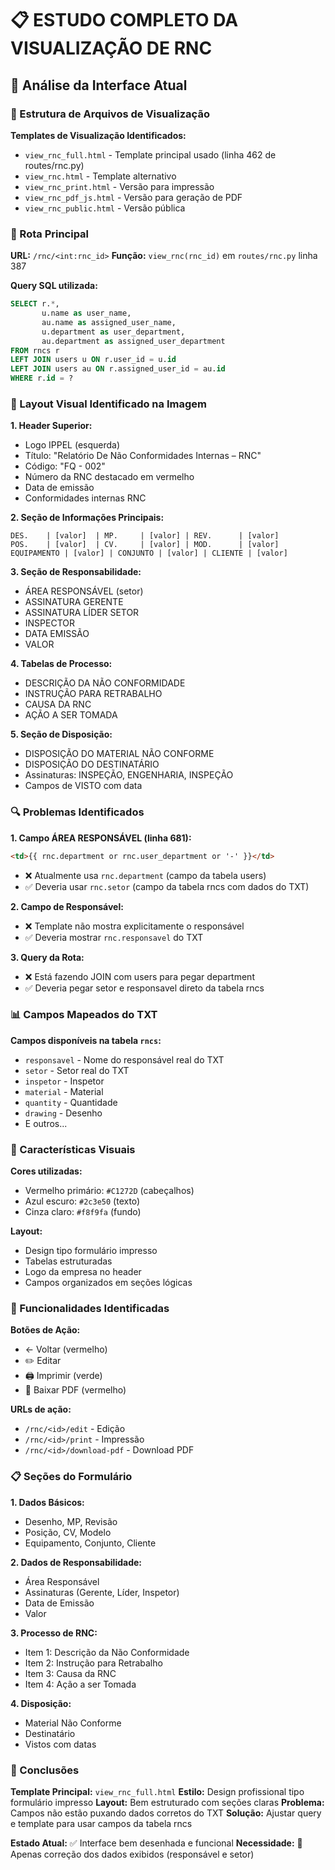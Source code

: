 # 📋 ESTUDO COMPLETO DA VISUALIZAÇÃO DE RNC

## 🎯 Análise da Interface Atual

### 📁 Estrutura de Arquivos de Visualização

**Templates de Visualização Identificados:**
- `view_rnc_full.html` - Template principal usado (linha 462 de routes/rnc.py)
- `view_rnc.html` - Template alternativo
- `view_rnc_print.html` - Versão para impressão
- `view_rnc_pdf_js.html` - Versão para geração de PDF
- `view_rnc_public.html` - Versão pública

### 🔄 Rota Principal
**URL:** `/rnc/<int:rnc_id>`
**Função:** `view_rnc(rnc_id)` em `routes/rnc.py` linha 387

**Query SQL utilizada:**
```sql
SELECT r.*,
       u.name as user_name,
       au.name as assigned_user_name,
       u.department as user_department,
       au.department as assigned_user_department
FROM rncs r
LEFT JOIN users u ON r.user_id = u.id
LEFT JOIN users au ON r.assigned_user_id = au.id
WHERE r.id = ?
```

### 🎨 Layout Visual Identificado na Imagem

**1. Header Superior:**
- Logo IPPEL (esquerda)
- Título: "Relatório De Não Conformidades Internas – RNC"
- Código: "FQ - 002"
- Número da RNC destacado em vermelho
- Data de emissão
- Conformidades internas RNC

**2. Seção de Informações Principais:**
```
DES.    | [valor]  | MP.     | [valor] | REV.      | [valor]
POS.    | [valor]  | CV.     | [valor] | MOD.      | [valor]
EQUIPAMENTO | [valor] | CONJUNTO | [valor] | CLIENTE | [valor]
```

**3. Seção de Responsabilidade:**
- ÁREA RESPONSÁVEL (setor)
- ASSINATURA GERENTE
- ASSINATURA LÍDER SETOR
- INSPECTOR
- DATA EMISSÃO
- VALOR

**4. Tabelas de Processo:**
- DESCRIÇÃO DA NÃO CONFORMIDADE
- INSTRUÇÃO PARA RETRABALHO  
- CAUSA DA RNC
- AÇÃO A SER TOMADA

**5. Seção de Disposição:**
- DISPOSIÇÃO DO MATERIAL NÃO CONFORME
- DISPOSIÇÃO DO DESTINATÁRIO
- Assinaturas: INSPEÇÃO, ENGENHARIA, INSPEÇÃO
- Campos de VISTO com data

### 🔍 Problemas Identificados

**1. Campo ÁREA RESPONSÁVEL (linha 681):**
```html
<td>{{ rnc.department or rnc.user_department or '-' }}</td>
```
- ❌ Atualmente usa `rnc.department` (campo da tabela users)
- ✅ Deveria usar `rnc.setor` (campo da tabela rncs com dados do TXT)

**2. Campo de Responsável:**
- ❌ Template não mostra explicitamente o responsável
- ✅ Deveria mostrar `rnc.responsavel` do TXT

**3. Query da Rota:**
- ❌ Está fazendo JOIN com users para pegar department
- ✅ Deveria pegar setor e responsavel direto da tabela rncs

### 📊 Campos Mapeados do TXT

**Campos disponíveis na tabela `rncs`:**
- `responsavel` - Nome do responsável real do TXT
- `setor` - Setor real do TXT
- `inspetor` - Inspetor
- `material` - Material
- `quantity` - Quantidade
- `drawing` - Desenho
- E outros...

### 🎨 Características Visuais

**Cores utilizadas:**
- Vermelho primário: `#C1272D` (cabeçalhos)
- Azul escuro: `#2c3e50` (texto)
- Cinza claro: `#f8f9fa` (fundo)

**Layout:**
- Design tipo formulário impresso
- Tabelas estruturadas
- Logo da empresa no header
- Campos organizados em seções lógicas

### 🔧 Funcionalidades Identificadas

**Botões de Ação:**
- ← Voltar (vermelho)
- ✏️ Editar
- 🖨️ Imprimir (verde)
- 📄 Baixar PDF (vermelho)

**URLs de ação:**
- `/rnc/<id>/edit` - Edição
- `/rnc/<id>/print` - Impressão
- `/rnc/<id>/download-pdf` - Download PDF

### 📋 Seções do Formulário

**1. Dados Básicos:**
- Desenho, MP, Revisão
- Posição, CV, Modelo
- Equipamento, Conjunto, Cliente

**2. Dados de Responsabilidade:**
- Área Responsável
- Assinaturas (Gerente, Líder, Inspetor)
- Data de Emissão
- Valor

**3. Processo de RNC:**
- Item 1: Descrição da Não Conformidade
- Item 2: Instrução para Retrabalho
- Item 3: Causa da RNC
- Item 4: Ação a ser Tomada

**4. Disposição:**
- Material Não Conforme
- Destinatário
- Vistos com datas

### 🎯 Conclusões

**Template Principal:** `view_rnc_full.html`
**Estilo:** Design profissional tipo formulário impresso
**Layout:** Bem estruturado com seções claras
**Problema:** Campos não estão puxando dados corretos do TXT
**Solução:** Ajustar query e template para usar campos da tabela rncs

**Estado Atual:** ✅ Interface bem desenhada e funcional
**Necessidade:** 🔧 Apenas correção dos dados exibidos (responsável e setor)